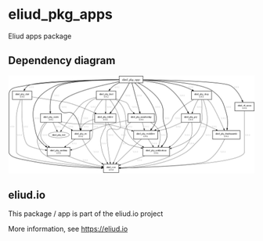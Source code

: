 # eliud_pkg_apps

Eliud apps package

## Dependency diagram

![Dependency diagram](https://github.com/eliudio/eliud_pkg_apps/raw/main/depends.jpg)

## eliud.io

This package / app is part of the eliud.io project

More information, see https://eliud.io


